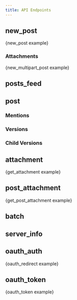 ```yaml
---
title: API Endpoints
---
```


## new_post

{new_post example}

### Attachments

{new_multipart_post example}

## posts_feed

## post

### Mentions

### Versions

### Child Versions

## attachment

{get_attachment example}

## post_attachment

{get_post_attachment example}

## batch

## server_info

## oauth_auth

{oauth_redirect example}

## oauth_token

{oauth_token example}
